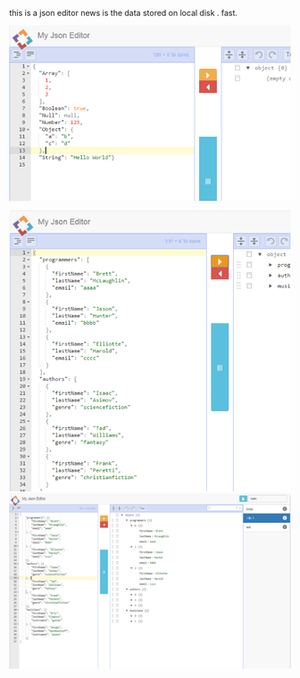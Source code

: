 this is a json editor
news is the data stored on local disk . fast.

![](chromeapp/resources/images/1.png)

![](chromeapp/resources/images/3half.png)
![](chromeapp/resources/images/2all.png)
